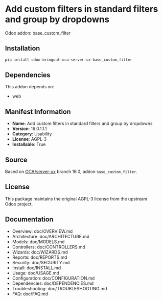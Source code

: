 # Add custom filters in standard filters and group by dropdowns

Odoo addon: base_custom_filter

## Installation

```bash
pip install odoo-bringout-oca-server-ux-base_custom_filter
```

## Dependencies

This addon depends on:
- web

## Manifest Information

- **Name**: Add custom filters in standard filters and group by dropdowns
- **Version**: 16.0.1.1.1
- **Category**: Usability
- **License**: AGPL-3
- **Installable**: True

## Source

Based on [OCA/server-ux](https://github.com/OCA/server-ux) branch 16.0, addon `base_custom_filter`.

## License

This package maintains the original AGPL-3 license from the upstream Odoo project.

## Documentation

- Overview: doc/OVERVIEW.md
- Architecture: doc/ARCHITECTURE.md
- Models: doc/MODELS.md
- Controllers: doc/CONTROLLERS.md
- Wizards: doc/WIZARDS.md
- Reports: doc/REPORTS.md
- Security: doc/SECURITY.md
- Install: doc/INSTALL.md
- Usage: doc/USAGE.md
- Configuration: doc/CONFIGURATION.md
- Dependencies: doc/DEPENDENCIES.md
- Troubleshooting: doc/TROUBLESHOOTING.md
- FAQ: doc/FAQ.md
